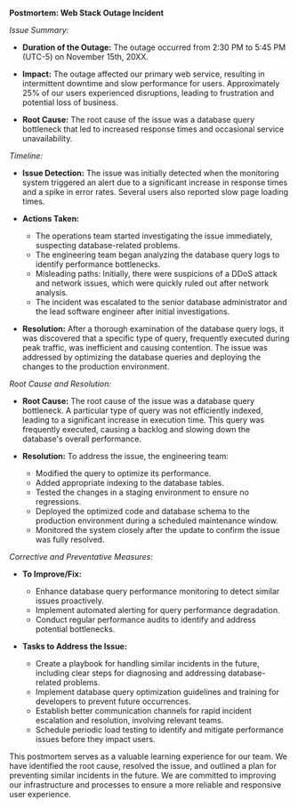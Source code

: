 **Postmortem: Web Stack Outage Incident**

*Issue Summary:*

- **Duration of the Outage:** The outage occurred from 2:30 PM to 5:45 PM (UTC-5) on November 15th, 20XX.

- **Impact:** The outage affected our primary web service, resulting in intermittent downtime and slow performance for users. Approximately 25% of our users experienced disruptions, leading to frustration and potential loss of business.

- **Root Cause:** The root cause of the issue was a database query bottleneck that led to increased response times and occasional service unavailability.

*Timeline:*

- **Issue Detection:** The issue was initially detected when the monitoring system triggered an alert due to a significant increase in response times and a spike in error rates. Several users also reported slow page loading times.

- **Actions Taken:**
  - The operations team started investigating the issue immediately, suspecting database-related problems.
  - The engineering team began analyzing the database query logs to identify performance bottlenecks.
  - Misleading paths: Initially, there were suspicions of a DDoS attack and network issues, which were quickly ruled out after network analysis.
  - The incident was escalated to the senior database administrator and the lead software engineer after initial investigations.

- **Resolution:** After a thorough examination of the database query logs, it was discovered that a specific type of query, frequently executed during peak traffic, was inefficient and causing contention. The issue was addressed by optimizing the database queries and deploying the changes to the production environment.

*Root Cause and Resolution:*

- **Root Cause:** The root cause of the issue was a database query bottleneck. A particular type of query was not efficiently indexed, leading to a significant increase in execution time. This query was frequently executed, causing a backlog and slowing down the database's overall performance.

- **Resolution:** To address the issue, the engineering team:
  - Modified the query to optimize its performance.
  - Added appropriate indexing to the database tables.
  - Tested the changes in a staging environment to ensure no regressions.
  - Deployed the optimized code and database schema to the production environment during a scheduled maintenance window.
  - Monitored the system closely after the update to confirm the issue was fully resolved.

*Corrective and Preventative Measures:*

- **To Improve/Fix:**
  - Enhance database query performance monitoring to detect similar issues proactively.
  - Implement automated alerting for query performance degradation.
  - Conduct regular performance audits to identify and address potential bottlenecks.

- **Tasks to Address the Issue:**
  - Create a playbook for handling similar incidents in the future, including clear steps for diagnosing and addressing database-related problems.
  - Implement database query optimization guidelines and training for developers to prevent future occurrences.
  - Establish better communication channels for rapid incident escalation and resolution, involving relevant teams.
  - Schedule periodic load testing to identify and mitigate performance issues before they impact users.

This postmortem serves as a valuable learning experience for our team. We have identified the root cause, resolved the issue, and outlined a plan for preventing similar incidents in the future. We are committed to improving our infrastructure and processes to ensure a more reliable and responsive user experience.
